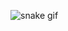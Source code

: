 ![snake gif](https://github.com/Aakashhm293/Aakashhm293/blob/output/github-contribution-grid-snake.svg)
